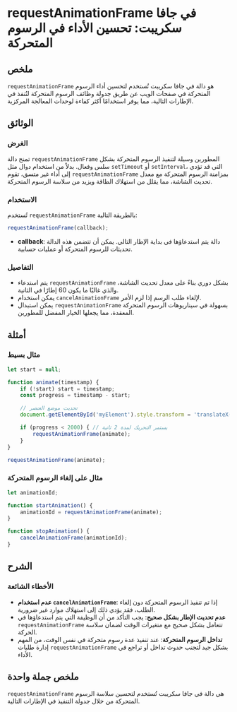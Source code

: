 <!--
Meta Description: # requestAnimationFrame في جافا سكريبت: تحسين الأداء في الرسوم المتحركة ## ملخص `requestAnimationFrame` هو دالة في جافا سكريبت تُستخدم لتحسين أداء الر...
Meta Keywords: requestanimationframe, المتحركة, الرسوم, بشكل, دالة
-->

# requestAnimationFrame في جافا سكريبت: تحسين الأداء في الرسوم المتحركة

## ملخص
`requestAnimationFrame` هو دالة في جافا سكريبت تُستخدم لتحسين أداء الرسوم المتحركة في صفحات الويب عن طريق جدولة وظائف الرسوم المتحركة لتُنفذ في الإطارات التالية، مما يوفر استخدامًا أكثر كفاءة لوحدات المعالجة المركزية.

## الوثائق
### الغرض
تمنح دالة `requestAnimationFrame` المطورين وسيلة لتنفيذ الرسوم المتحركة بشكل سلس وفعال. بدلاً من استخدام دوال مثل `setTimeout` أو `setInterval`، التي قد تؤدي إلى أداء غير متسق، تقوم `requestAnimationFrame` بمزامنة الرسوم المتحركة مع معدل تحديث الشاشة، مما يقلل من استهلاك الطاقة ويزيد من سلاسة الرسوم المتحركة.

### الاستخدام
تُستخدم `requestAnimationFrame` بالطريقة التالية:

```javascript
requestAnimationFrame(callback);
```

- **callback**: دالة يتم استدعاؤها في بداية الإطار التالي. يمكن أن تتضمن هذه الدالة تحديثات للرسوم المتحركة أو عمليات حسابية.

### التفاصيل
- يتم استدعاء `requestAnimationFrame` بشكل دوري بناءً على معدل تحديث الشاشة، والذي غالبًا ما يكون 60 إطارًا في الثانية.
- يمكن استخدام `cancelAnimationFrame` لإلغاء طلب الرسم إذا لزم الأمر.
- يمكن استبدال `requestAnimationFrame` بسهولة في سيناريوهات الرسوم المتحركة المعقدة، مما يجعلها الخيار المفضل للمطورين.

## أمثلة

### مثال بسيط
```javascript
let start = null;

function animate(timestamp) {
    if (!start) start = timestamp;
    const progress = timestamp - start;

    // تحديث موضع العنصر
    document.getElementById('myElement').style.transform = 'translateX(' + progress / 10 + 'px)';

    if (progress < 2000) { // يستمر التحريك لمدة 2 ثانية
        requestAnimationFrame(animate);
    }
}

requestAnimationFrame(animate);
```

### مثال على إلغاء الرسوم المتحركة
```javascript
let animationId;

function startAnimation() {
    animationId = requestAnimationFrame(animate);
}

function stopAnimation() {
    cancelAnimationFrame(animationId);
}
```

## الشرح
### الأخطاء الشائعة
- **عدم استخدام `cancelAnimationFrame`**: إذا تم تنفيذ الرسوم المتحركة دون إلغاء الطلب، فقد يؤدي ذلك إلى استهلاك موارد غير ضرورية.
- **عدم تحديث الإطار بشكل صحيح**: يجب التأكد من أن الوظيفة التي يتم استدعاؤها في `requestAnimationFrame` تتعامل بشكل صحيح مع متغيرات الوقت لضمان سلاسة الحركة.
- **تداخل الرسوم المتحركة**: عند تنفيذ عدة رسوم متحركة في نفس الوقت، من المهم إدارة طلبات `requestAnimationFrame` بشكل جيد لتجنب حدوث تداخل أو تراجع في الأداء.

## ملخص جملة واحدة
`requestAnimationFrame` هي دالة في جافا سكريبت تُستخدم لتحسين سلاسة الرسوم المتحركة من خلال جدولة التنفيذ في الإطارات التالية.